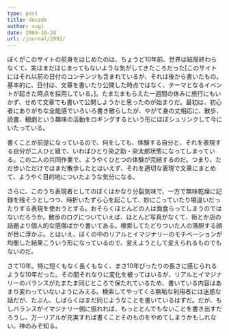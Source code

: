 ```yaml
---
type: post
title: decade
author: sugi
date: 2009-10-28
url: /journal/2092/
---
```

ぼくがこのサイトの前身をはじめたのは、ちょうど10年前、世界は結局終わらなくて、実はまだはじまってもないような気がしてきたころだった<span class="footnote">[このサイトにはそれ以前の日付のコンテンツも含まれているが、それは後から書いたもの。基本的に、日付は、文章を書いたり公開した時点ではなく、テーマとなるイベントが起きた時点を採用している。]</span>。たまたまもらえた一週間の休みに旅行にもいかず、せめて文章でも書いて公開しようかと思ったのが始まりだ。最初は、初心者にありがちな全能感でいろいろ書き散らしたが、やがて身の丈相応に、散歩、読書、観劇という趣味の活動をロギングするという形にほぼシュリンクして今にいたっている。

書くことが前提になっているので、何をしても、体験する自分と、それを表現する自分が二人ひと組で、いわばひとり染之助・染太郎状態になってしまっている。この二人の共同作業で、ようやくひとつの体験が完結するのだ。つまり、ただ歩いただけではまだ散歩したとはいえず、それを適切な表現で文章にまとめて、ようやく目的地についたような気分になる。

さらに、このうち表現者としてのぼくはかなり分裂気味で、一方で無味乾燥に記録を残そうとしつつ、時折いたずら心を起こして、妙にこっていたり場違いだったりする表現を使おうとする。おそらくほとんどの人は面食らってしまうのではないだろうか。散歩のログについていえば、ほとんど写真がなくて、街とか店の話題より個人的な感傷ばかり書いてある。検索してたどりついた人の落胆する顔が目に浮かぶ。とはいえ、ぼくの中のリアルとイマジナリーのモチベーションが均衡した結果こういう形になっているので、変えようとして変えられるものでもないのだ。

さて10年。特に短くもなく長くもなく、まさ10年ぴったりの長さに感じられるような10年だった。その間それなりに変化を被ってはいるが、リアルとイマジナリーのバランスがたまたま同じところで保たれているため、書いている内容はあまり変わっていないようにみえる。検索してやってくる無垢な利用者には迷惑な話だが、たぶん、しばらくはまだ同じようなことを書いているはずだ。だが、もしバランスがイマジナリー側に振れれば、もっととんでもないことを書き出すだろうし、万一リアルが充実すれば書くことそのものをやめてしまうかもしれない。神のみぞ知る。

